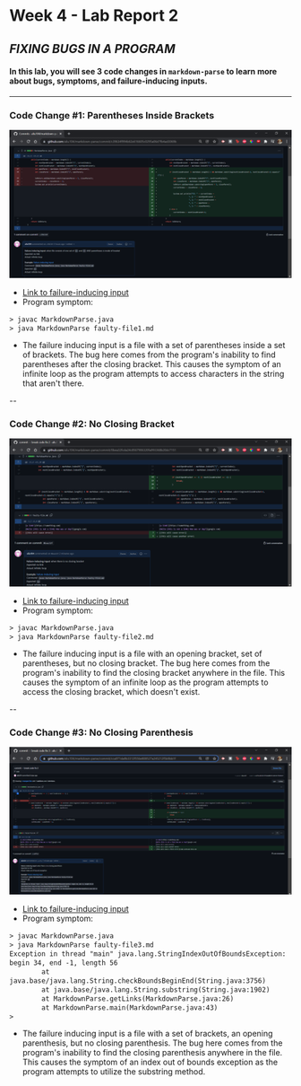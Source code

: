 # Week 4 - Lab Report 2
## ***FIXING BUGS IN A PROGRAM***

#### In this lab, you will see 3 code changes in `markdown-parse` to learn more about bugs, symptoms, and failure-inducing inputs.
---
### **Code Change #1**: Parentheses Inside Brackets
![Screenshot](labreport2-screenshots/labreport2-1.png)
- [Link to failure-inducing input](https://github.com/aliu104/markdown-parse/blob/main/faulty-file1.md)
- Program symptom:
```
> javac MarkdownParse.java
> java MarkdownParse faulty-file1.md
```
- The failure inducing input is a file with a set of parentheses inside a set of brackets. The bug here comes from the program's inability to find parentheses after the closing bracket. This causes the symptom of an infinite loop as the program attempts to access characters in the string that aren't there.

--
### **Code Change #2**: No Closing Bracket
![Screenshot](labreport2-screenshots/labreport2-2.png)
- [Link to failure-inducing input](https://github.com/aliu104/markdown-parse/blob/main/faulty-file2.md)
- Program symptom:
```
> javac MarkdownParse.java
> java MarkdownParse faulty-file2.md
```
- The failure inducing input is a file with an opening bracket, set of parentheses, but no closing bracket. The bug here comes from the program's inability to find the closing bracket anywhere in the file. This causes the symptom of an infinite loop as the program attempts to access the closing bracket, which doesn't exist.

--
### **Code Change #3**: No Closing Parenthesis
![Screenshot](labreport2-screenshots/labreport2-3.png)
- [Link to failure-inducing input](https://github.com/aliu104/markdown-parse/blob/main/faulty-file3.md)
- Program symptom:
```
> javac MarkdownParse.java
> java MarkdownParse faulty-file3.md 
Exception in thread "main" java.lang.StringIndexOutOfBoundsException: begin 34, end -1, length 56
        at java.base/java.lang.String.checkBoundsBeginEnd(String.java:3756)
        at java.base/java.lang.String.substring(String.java:1902)
        at MarkdownParse.getLinks(MarkdownParse.java:26)
        at MarkdownParse.main(MarkdownParse.java:43)
>
```
- The failure inducing input is a file with a set of brackets, an opening parenthesis, but no closing parenthesis. The bug here comes from the program's inability to find the closing parenthesis anywhere in the file. This causes the symptom of an index out of bounds exception as the program attempts to utilize the substring method.
